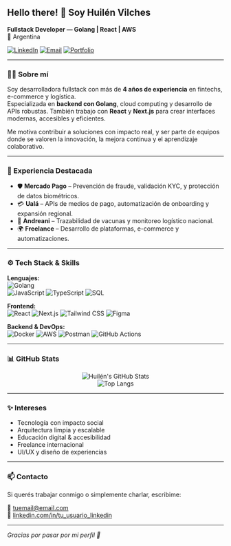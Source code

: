 ## Hello there! 👋 Soy Huilén Vilches

**Fullstack Developer — Golang | React | AWS**  
📍 Argentina &nbsp;&nbsp;&nbsp;

[![LinkedIn](https://img.shields.io/badge/LinkedIn-blue?style=flat&logo=linkedin&logoColor=white)](https://www.linkedin.com/in/huilenvilches/)
[![Email](https://img.shields.io/badge/Email-D14836?style=flat&logo=gmail&logoColor=white)](mailto:huilenvilches@email.com)
[![Portfolio](https://img.shields.io/badge/Portfolio-000?style=flat&logo=vercel&logoColor=white)](https://tu-sitio.vercel.app) <!-- opcional -->

---

### 👩‍💻 Sobre mí

Soy desarrolladora fullstack con más de **4 años de experiencia** en fintechs, e-commerce y logística.  
Especializada en **backend con Golang**, cloud computing y desarrollo de APIs robustas. También trabajo con **React** y **Next.js** para crear interfaces modernas, accesibles y eficientes.

Me motiva contribuir a soluciones con impacto real, y ser parte de equipos donde se valoren la innovación, la mejora continua y el aprendizaje colaborativo.

---

### 💼 Experiencia Destacada

- 🛡️ **Mercado Pago** – Prevención de fraude, validación KYC, y protección de datos biométricos.
- 💳 **Ualá** – APIs de medios de pago, automatización de onboarding y expansión regional.
- 🚚 **Andreani** – Trazabilidad de vacunas y monitoreo logístico nacional.
- 🌍 **Freelance** – Desarrollo de plataformas, e-commerce y automatizaciones.

---

### ⚙️ Tech Stack & Skills

**Lenguajes:**  
![Golang](https://img.shields.io/badge/-Golang-00ADD8?logo=go&logoColor=white&style=flat)  
![JavaScript](https://img.shields.io/badge/-JavaScript-F7DF1E?logo=javascript&logoColor=black&style=flat)
![TypeScript](https://img.shields.io/badge/-TypeScript-3178C6?logo=typescript&logoColor=white&style=flat)
![SQL](https://img.shields.io/badge/-SQL-4479A1?logo=mysql&logoColor=white&style=flat)

**Frontend:**  
![React](https://img.shields.io/badge/-React-61DAFB?logo=react&logoColor=black&style=flat)
![Next.js](https://img.shields.io/badge/-Next.js-000?logo=next.js&logoColor=white&style=flat)
![Tailwind CSS](https://img.shields.io/badge/-Tailwind-38B2AC?logo=tailwind-css&logoColor=white&style=flat)
![Figma](https://img.shields.io/badge/-Figma-F24E1E?logo=figma&logoColor=white&style=flat)

**Backend & DevOps:**  
![Docker](https://img.shields.io/badge/-Docker-2496ED?logo=docker&logoColor=white&style=flat)
![AWS](https://img.shields.io/badge/-AWS-232F3E?logo=amazon-aws&logoColor=white&style=flat)
![Postman](https://img.shields.io/badge/-Postman-FF6C37?logo=postman&logoColor=white&style=flat)
![GitHub Actions](https://img.shields.io/badge/-GitHub%20Actions-2088FF?logo=github-actions&logoColor=white&style=flat)

---

### 📊 GitHub Stats

<div align="center">

![Huilén's GitHub Stats](https://github-readme-stats.vercel.app/api?username=spookycoincidence&show_icons=true&theme=radical&hide=prs)  
![Top Langs](https://github-readme-stats.vercel.app/api/top-langs/?username=spookycoincidence&layout=compact&theme=radical&langs_count=6)

</div>

---

### ✨ Intereses

- Tecnología con impacto social
- Arquitectura limpia y escalable
- Educación digital & accesibilidad
- Freelance internacional
- UI/UX y diseño de experiencias

---

### 📫 Contacto

Si querés trabajar conmigo o simplemente charlar, escribime:

📧 [tuemail@email.com](mailto:huilenvilches@email.com)  
🔗 [linkedin.com/in/tu_usuario_linkedin](https://www.linkedin.com/in/huilenvilches/)

---

*Gracias por pasar por mi perfil 💜*

